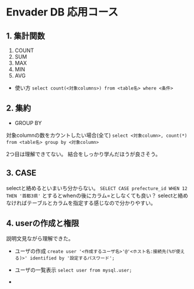 # Envader DB 応用コース

## 1. 集計関数

1. COUNT
2. SUM
3. MAX
4. MIN
5. AVG

- 使い方
`select count(<対象columns>) from <table名> where <条件>`

## 2. 集約

- GROUP BY

対象columnの数をカウントしたい場合(全て)
`select <対象column>, count(*) from <table名> group by <対象column>`

2つ目は理解できてない。
結合をしっかり学んだほうが良さそう。

## 3. CASE

selectと絡めるといまいち分からない。
`SELECT CASE prefecture_id WHEN 12 THEN '首都3県'`
とするとwhenの後にカラム=としなくても良い？
selectと絡めなければテーブルとカラムを指定する感じなので分かりやすい。

## 4. userの作成と権限

説明文見ながら理解できた。

- ユーザの作成
`create user '<作成するユーザ名>'@'<ホスト名:接続先(%が使える)>' identified by '設定するパスワード';`

- ユーザの一覧表示
`select user from mysql.user;`

- 
